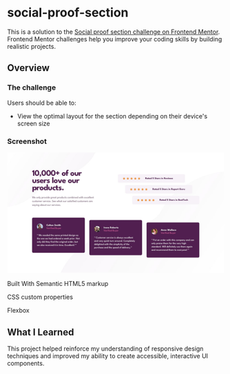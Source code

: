 # social-proof-section

This is a solution to the [Social proof section challenge on Frontend Mentor](https://www.frontendmentor.io/challenges/social-proof-section-6e0qTv_bA). Frontend Mentor challenges help you improve your coding skills by building realistic projects. 
## Overview

### The challenge

Users should be able to:

- View the optimal layout for the section depending on their device's screen size

### Screenshot

![Alt text](social-proof-section-master/design/desktop-design.jpg)

Built With
Semantic HTML5 markup

CSS custom properties

Flexbox

## What I Learned

This project helped reinforce my understanding of responsive design techniques and improved my ability to create accessible, interactive UI components.
